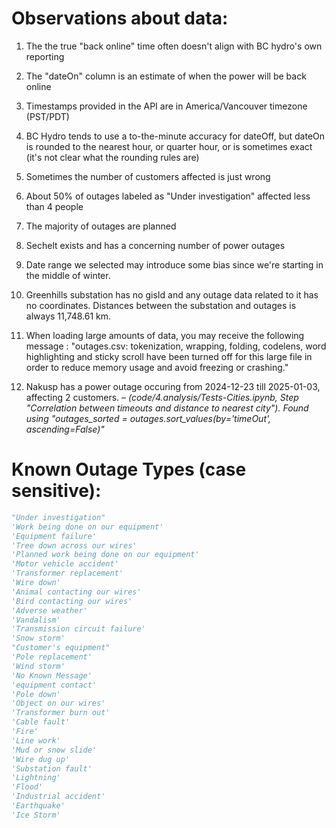 # Observations about data:

1) The the true "back online" time often doesn't align with BC hydro's own reporting
2) The "dateOn" column is an estimate of when the power will be back online
3) Timestamps provided in the API are in America/Vancouver timezone (PST/PDT)
4) BC Hydro tends to use a to-the-minute accuracy for dateOff, but dateOn is rounded to the nearest hour, or quarter hour, or is sometimes exact (it's not clear what the rounding rules are)

5) Sometimes the number of customers affected is just wrong
6) About 50% of outages labeled as "Under investigation" affected less than 4 people
7) The majority of outages are planned
8) Sechelt exists and has a concerning number of power outages
9) Date range we selected may introduce some bias since we're starting in the middle of winter.
10) Greenhills substation has no gisId and any outage data related to it has no coordinates. Distances between the substation and outages is always 11,748.61 km. 
11) When loading large amounts of data, you may receive the following message : "outages.csv: tokenization, wrapping, folding, codelens, word highlighting and sticky scroll have been turned off for this large file in order to reduce memory usage and avoid freezing or crashing." 
12) Nakusp has a power outage occuring from 2024-12-23 till 2025-01-03, affecting 2 customers. – *(code/4.analysis/Tests-Cities.ipynb, Step "Correlation between timeouts and distance to nearest city"). Found using "outages_sorted = outages.sort_values(by='timeOut', ascending=False)"*
# Known Outage Types (case sensitive):

```py
"Under investigation"
'Work being done on our equipment'
'Equipment failure'
'Tree down across our wires'
'Planned work being done on our equipment'
'Motor vehicle accident'
'Transformer replacement'
'Wire down'
'Animal contacting our wires'
'Bird contacting our wires'
'Adverse weather'
'Vandalism'
'Transmission circuit failure'
'Snow storm'
"Customer's equipment"
'Pole replacement'
'Wind storm'
'No Known Message'
'equipment contact'
'Pole down'
'Object on our wires'
'Transformer burn out'
'Cable fault'
'Fire'
'Line work'
'Mud or snow slide'
'Wire dug up'
'Substation fault'
'Lightning'
'Flood'
'Industrial accident'
'Earthquake'
'Ice Storm'
```